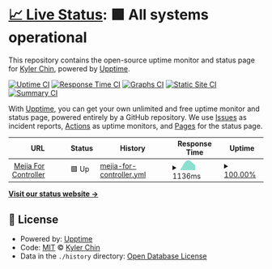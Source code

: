 # [📈 Live Status](https://demo.upptime.js.org): <!--live status--> **🟩 All systems operational**

This repository contains the open-source uptime monitor and status page for [Kyler Chin](https://demo.upptime.js.org), powered by [Upptime](https://github.com/upptime/upptime).

[![Uptime CI](https://github.com/kylerchin/mejia-uptime-check/workflows/Uptime%20CI/badge.svg)](https://github.com/kylerchin/mejia-uptime-check/actions?query=workflow%3A%22Uptime+CI%22)
[![Response Time CI](https://github.com/kylerchin/mejia-uptime-check/workflows/Response%20Time%20CI/badge.svg)](https://github.com/kylerchin/mejia-uptime-check/actions?query=workflow%3A%22Response+Time+CI%22)
[![Graphs CI](https://github.com/kylerchin/mejia-uptime-check/workflows/Graphs%20CI/badge.svg)](https://github.com/kylerchin/mejia-uptime-check/actions?query=workflow%3A%22Graphs+CI%22)
[![Static Site CI](https://github.com/kylerchin/mejia-uptime-check/workflows/Static%20Site%20CI/badge.svg)](https://github.com/kylerchin/mejia-uptime-check/actions?query=workflow%3A%22Static+Site+CI%22)
[![Summary CI](https://github.com/kylerchin/mejia-uptime-check/workflows/Summary%20CI/badge.svg)](https://github.com/kylerchin/mejia-uptime-check/actions?query=workflow%3A%22Summary+CI%22)

With [Upptime](https://upptime.js.org), you can get your own unlimited and free uptime monitor and status page, powered entirely by a GitHub repository. We use [Issues](https://github.com/kylerchin/mejia-uptime-check/issues) as incident reports, [Actions](https://github.com/kylerchin/mejia-uptime-check/actions) as uptime monitors, and [Pages](https://demo.upptime.js.org) for the status page.

<!--start: status pages-->
<!-- This summary is generated by Upptime (https://github.com/upptime/upptime) -->
<!-- Do not edit this manually, your changes will be overwritten -->
<!-- prettier-ignore -->
| URL | Status | History | Response Time | Uptime |
| --- | ------ | ------- | ------------- | ------ |
| <img alt="" src="https://favicons.githubusercontent.com/mejiaforcontroller.com" height="13"> [Mejia For Controller](https://mejiaforcontroller.com) | 🟩 Up | [mejia-for-controller.yml](https://github.com/kylerchin/mejia-uptime-check/commits/HEAD/history/mejia-for-controller.yml) | <details><summary><img alt="Response time graph" src="./graphs/mejia-for-controller/response-time-week.png" height="20"> 1136ms</summary><br><a href="https://demo.upptime.js.org/history/mejia-for-controller"><img alt="Response time 1136" src="https://img.shields.io/endpoint?url=https%3A%2F%2Fraw.githubusercontent.com%2Fkylerchin%2Fmejia-uptime-check%2FHEAD%2Fapi%2Fmejia-for-controller%2Fresponse-time.json"></a><br><a href="https://demo.upptime.js.org/history/mejia-for-controller"><img alt="24-hour response time 1079" src="https://img.shields.io/endpoint?url=https%3A%2F%2Fraw.githubusercontent.com%2Fkylerchin%2Fmejia-uptime-check%2FHEAD%2Fapi%2Fmejia-for-controller%2Fresponse-time-day.json"></a><br><a href="https://demo.upptime.js.org/history/mejia-for-controller"><img alt="7-day response time 1136" src="https://img.shields.io/endpoint?url=https%3A%2F%2Fraw.githubusercontent.com%2Fkylerchin%2Fmejia-uptime-check%2FHEAD%2Fapi%2Fmejia-for-controller%2Fresponse-time-week.json"></a><br><a href="https://demo.upptime.js.org/history/mejia-for-controller"><img alt="30-day response time 1136" src="https://img.shields.io/endpoint?url=https%3A%2F%2Fraw.githubusercontent.com%2Fkylerchin%2Fmejia-uptime-check%2FHEAD%2Fapi%2Fmejia-for-controller%2Fresponse-time-month.json"></a><br><a href="https://demo.upptime.js.org/history/mejia-for-controller"><img alt="1-year response time 1136" src="https://img.shields.io/endpoint?url=https%3A%2F%2Fraw.githubusercontent.com%2Fkylerchin%2Fmejia-uptime-check%2FHEAD%2Fapi%2Fmejia-for-controller%2Fresponse-time-year.json"></a></details> | <details><summary><a href="https://demo.upptime.js.org/history/mejia-for-controller">100.00%</a></summary><a href="https://demo.upptime.js.org/history/mejia-for-controller"><img alt="All-time uptime 100.00%" src="https://img.shields.io/endpoint?url=https%3A%2F%2Fraw.githubusercontent.com%2Fkylerchin%2Fmejia-uptime-check%2FHEAD%2Fapi%2Fmejia-for-controller%2Fuptime.json"></a><br><a href="https://demo.upptime.js.org/history/mejia-for-controller"><img alt="24-hour uptime 100.00%" src="https://img.shields.io/endpoint?url=https%3A%2F%2Fraw.githubusercontent.com%2Fkylerchin%2Fmejia-uptime-check%2FHEAD%2Fapi%2Fmejia-for-controller%2Fuptime-day.json"></a><br><a href="https://demo.upptime.js.org/history/mejia-for-controller"><img alt="7-day uptime 100.00%" src="https://img.shields.io/endpoint?url=https%3A%2F%2Fraw.githubusercontent.com%2Fkylerchin%2Fmejia-uptime-check%2FHEAD%2Fapi%2Fmejia-for-controller%2Fuptime-week.json"></a><br><a href="https://demo.upptime.js.org/history/mejia-for-controller"><img alt="30-day uptime 100.00%" src="https://img.shields.io/endpoint?url=https%3A%2F%2Fraw.githubusercontent.com%2Fkylerchin%2Fmejia-uptime-check%2FHEAD%2Fapi%2Fmejia-for-controller%2Fuptime-month.json"></a><br><a href="https://demo.upptime.js.org/history/mejia-for-controller"><img alt="1-year uptime 100.00%" src="https://img.shields.io/endpoint?url=https%3A%2F%2Fraw.githubusercontent.com%2Fkylerchin%2Fmejia-uptime-check%2FHEAD%2Fapi%2Fmejia-for-controller%2Fuptime-year.json"></a></details>

<!--end: status pages-->

[**Visit our status website →**](https://demo.upptime.js.org)

## 📄 License

- Powered by: [Upptime](https://github.com/upptime/upptime)
- Code: [MIT](./LICENSE) © [Kyler Chin](https://demo.upptime.js.org)
- Data in the `./history` directory: [Open Database License](https://opendatacommons.org/licenses/odbl/1-0/)
